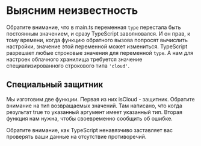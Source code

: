 # Выясним неизвестность

Обратите внимание, что в main.ts переменная `type` перестала быть постоянным значением, и сразу TypeScript заволновался. И он прав, к тому времени, когда функцию обратного вызова попросят вычислить настройки, значение этой переменной может измениться. TypeScript разрешает любые строковые значения для переменной `type`. А нам для настроек облачного хранилища требуется значение специализированного строкового типа `'cloud'`.

## Специальный защитник 

Мы изготовим две функции. Первая из них isCloud - защитник. Обратите внимание на тип возвращаемых значений. Там написано, что когда результат true то указанный аргумент имеет указанный тип. Вторая функция нам нужна, чтобы своевременно сообщить об ошибке.

Обратите внимание, как TypeScript ненавязчиво заставляет вас проверять ваши данные на отсутствие противоречий.